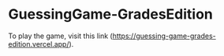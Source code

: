 # GuessingGame-GradesEdition

To play the game, visit this link (https://guessing-game-grades-edition.vercel.app/).
